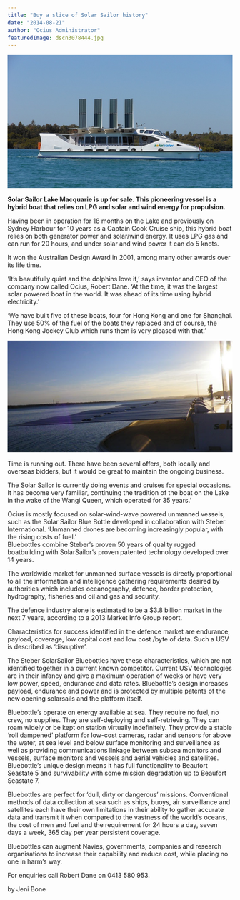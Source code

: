 ```yaml
---
title: "Buy a slice of Solar Sailor history"
date: "2014-08-21"
author: "Ocius Administrator"
featuredImage: dscn3078444.jpg
---
```


![Solar Sailor Lake Macquarie](./dscn3078444.jpg)

**Solar Sailor Lake Macquarie is up for sale. This pioneering vessel is a hybrid boat that relies on LPG and solar and wind energy for propulsion.**

Having been in operation for 18 months on the Lake and previously on Sydney Harbour for 10 years as a Captain Cook Cruise ship, this hybrid boat relies on both generator power and solar/wind energy. It uses LPG gas and can run for 20 hours, and under solar and wind power it can do 5 knots.

It won the Australian Design Award in 2001, among many other awards over its life time.

‘It’s beautifully quiet and the dolphins love it,’ says inventor and CEO of the company now called Ocius, Robert Dane. ‘At the time, it was the largest solar powered boat in the world. It was ahead of its time using hybrid electricity.’

‘We have built five of these boats, four for Hong Kong and one for Shanghai. They use 50% of the fuel of the boats they replaced and of course, the Hong Kong Jockey Club which runs them is very pleased with that.’

![Inline](./inline.jpg)

Time is running out. There have been several offers, both locally and overseas bidders, but it would be great to maintain the ongoing business.

The Solar Sailor is currently doing events and cruises for special occasions. It has become very familiar, continuing the tradition of the boat on the Lake in the wake of the Wangi Queen, which operated for 35 years.’

Ocius is mostly focused on solar-wind-wave powered unmanned vessels, such as the Solar Sailor Blue Bottle developed in collaboration with Steber International. ‘Unmanned drones are becoming increasingly popular, with the rising costs of fuel.’  
Bluebottles combine Steber’s proven 50 years of quality rugged boatbuilding with SolarSailor’s proven patented technology developed over 14 years.

The worldwide market for unmanned surface vessels is directly proportional to all the information and intelligence gathering requirements desired by authorities which includes oceanography, defence, border protection, hydrography, fisheries and oil and gas and security.

The defence industry alone is estimated to be a $3.8 billion market in the next 7 years, according to a 2013 Market Info Group report.

Characteristics for success identified in the defence market are endurance, payload, coverage, low capital cost and low cost /byte of data. Such a USV is described as ‘disruptive’.

The Steber SolarSailor Bluebottles have these characteristics, which are not identified together in a current known competitor. Current USV technologies are in their infancy and give a maximum operation of weeks or have very low power, speed, endurance and data rates. Bluebottle’s design increases payload, endurance and power and is protected by multiple patents of the new opening solarsails and the platform itself.

Bluebottle’s operate on energy available at sea. They require no fuel, no crew, no supplies. They are self-deploying and self-retrieving. They can roam widely or be kept on station virtually indefinitely. They provide a stable ‘roll dampened’ platform for low-cost cameras, radar and sensors for above the water, at sea level and below surface monitoring and surveillance as well as providing communications linkage between subsea monitors and vessels, surface monitors and vessels and aerial vehicles and satellites. Bluebottle’s unique design means it has full functionality to Beaufort Seastate 5 and survivability with some mission degradation up to Beaufort Seastate 7.

Bluebottles are perfect for ‘dull, dirty or dangerous’ missions. Conventional methods of data collection at sea such as ships, buoys, air surveillance and satellites each have their own limitations in their ability to gather accurate data and transmit it when compared to the vastness of the world’s oceans, the cost of men and fuel and the requirement for 24 hours a day, seven days a week, 365 day per year persistent coverage.

Bluebottles can augment Navies, governments, companies and research organisations to increase their capability and reduce cost, while placing no one in harm’s way.

For enquiries call Robert Dane on 0413 580 953.

by Jeni Bone
